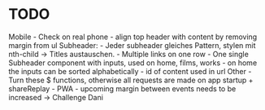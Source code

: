 # TODO


  Mobile
    - Check on real phone
    - align top header with content by removing margin from ul
  Subheader:
    - Jeder subheader gleiches Pattern, stylen mit nth-child -> Titles austauschen.
    - Multiple links on one row
    - One single Subheader component with inputs, used on home, films, works
    - on home the inputs can be sorted alphabetically
    - id of content used in url
   Other
    - Turn these $ functions, otherwise all requests are made on app startup + shareReplay
    - PWA
    - upcoming margin between events needs to be increased -> Challenge Dani
    
